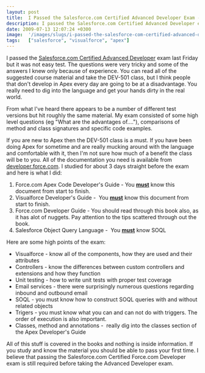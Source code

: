 ```yaml
---
layout: post
title:  I Passed the Salesforce.com Certified Advanced Developer Exam - So Can You!
description: I passed the Salesforce.com Certified Advanced Developer exam yesterday but it was not easy test. The questions were very tricky and some of the answers I knew only because of experience. You can read all of the suggested course material and take the DEV-501 class, but I think people that dont develop in Apex every day are going to be at a disadvantage. You really need to dig into the language and get your hands dirty in the real world.From what Ive heard there appears to be a number of differen
date: 2009-07-13 12:07:24 +0300
image:  '/images/slugs/i-passed-the-salesforce-com-certified-advanced-developer-exam-so-can-you.jpg'
tags:   ["salesforce", "visualforce", "apex"]
---
```

<div id="_mcePaste" style="position:absolute;left:-10000px;top:0;width:1px;height:1px;">I passed the Salesforce.com Certified Advanced Developer exam yesterday but it was not easy test. The questions were very tricky and some of the answers I knew only because of experience. You can read all of the suggested course material and take the DEV-501 class, but I think people that don't develop in Apex every day are going to be at a disadvantage. You really need to dig into the language and get your hands dirty in the real world.</div>
<div id="_mcePaste" style="position:absolute;left:-10000px;top:0;width:1px;height:1px;">From what I've heard there appears to be a number of different test versions but hit roughly the same material. My exam consisted of some high level questions (eg "What are the advantages of...."), comparisons of method and class signatures and specific code examples.</div>
<div id="_mcePaste" style="position:absolute;left:-10000px;top:0;width:1px;height:1px;">If you are new to Apex then the DEV-501 class is a must. If you have been doing Apex for sometime and are really mucking around with the language and comfortable with it, then I'm not sure how much of a benefit the class will be to you. I studied for about 3 days straight before the exam and here is what I did:</div>
<div id="_mcePaste" style="position:absolute;left:-10000px;top:0;width:1px;height:1px;">Force.com Apex Code Developer's Guide - You must know this document from start to finish.</div>
<div id="_mcePaste" style="position:absolute;left:-10000px;top:0;width:1px;height:1px;">Visualforce Developer's Guide -  You must know this document from start to finish</div>
<div id="_mcePaste" style="position:absolute;left:-10000px;top:0;width:1px;height:1px;">Force.com Developer Guide - You should read through this book also as it has alot of nuggets. Pay attention to the tips scattered through out the book</div>
<div id="_mcePaste" style="position:absolute;left:-10000px;top:0;width:1px;height:1px;">Salesforce Object Query Language -  You must know SOQL</div>
<div id="_mcePaste" style="position:absolute;left:-10000px;top:0;width:1px;height:1px;">Force.com Web Services API Developer's Guide - I breezed through the document but the material on the exam didn't seem relevant</div>
<div id="_mcePaste" style="position:absolute;left:-10000px;top:0;width:1px;height:1px;">Here are some high points of the exam:</div>
<div id="_mcePaste" style="position:absolute;left:-10000px;top:0;width:1px;height:1px;">Visualforce - know all of the components, how they are used and their attributes</div>
<div id="_mcePaste" style="position:absolute;left:-10000px;top:0;width:1px;height:1px;">Controllers - know the differences between custom controllers and extensions and how they function</div>
<div id="_mcePaste" style="position:absolute;left:-10000px;top:0;width:1px;height:1px;">Unit testing - how to write test with test coverage</div>
<div id="_mcePaste" style="position:absolute;left:-10000px;top:0;width:1px;height:1px;">Email services - there were surprisingly numerous questions regarding inbound and outbound email</div>
<div id="_mcePaste" style="position:absolute;left:-10000px;top:0;width:1px;height:1px;">SOQL - you must know how to construct SOQL queries with and without related objects</div>
<div id="_mcePaste" style="position:absolute;left:-10000px;top:0;width:1px;height:1px;">Trigers - you must know what you can and can not do with triggers. The order of execution is also important.</div>
<div id="_mcePaste" style="position:absolute;left:-10000px;top:0;width:1px;height:1px;">Classes, method and annotations -  really dig into the classes section of the Apex Developer's Guide</div>
<div id="_mcePaste" style="position:absolute;left:-10000px;top:0;width:1px;height:1px;">All of this stuff is covered in the books and nothing is inside information. If you study and know the material you should be able to pass your first time.</div>
I passed the <a href="http://www.salesforce.com/services-training/training_certification/certification/" target="_blank">Salesforce.com Certified Advanced Developer</a> exam last Friday but it was not easy test. The questions were very tricky and some of the answers I knew only because of experience. You can read all of the suggested course material and take the DEV-501 class, but I think people that don't develop in Apex every day are going to be at a disadvantage. You really need to dig into the language and get your hands dirty in the real world.
<p>From what I've heard there appears to be a number of different test versions but hit roughly the same material. My exam consisted of some high level questions (eg "What are the advantages of...."), comparisons of method and class signatures and specific code examples.</p>
<p>If you are new to Apex then the DEV-501 class is a must. If you have been doing Apex for sometime and are really mucking around with the language and comfortable with it, then I'm not sure how much of a benefit the class will be to you. All of the documentation you need is available from <a href="http://wiki.developerforce.com/index.php/Documentation" target="_blank">developer.force.com</a>. I studied for about 3 days straight before the exam and here is what I did:</p>
<ol>
	<li>Force.com Apex Code Developer's Guide - You <strong><span style="text-decoration:underline;">must</span></strong> know this document from start to finish.</li>
	<li>Visualforce Developer's Guide -  You <strong><span style="text-decoration:underline;">must</span></strong> know this document from start to finish.</li>
	<li>Force.com Developer Guide - You should read through this book also, as it has alot of nuggets. Pay attention to the tips scattered through out the book.</li>
	<li>Salesforce Object Query Language -  You <strong><span style="text-decoration:underline;">must</span></strong> know SOQL</li>
</ol>
Here are some high points of the exam:
<ul>
	<li>Visualforce - know all of the components, how they are used and their attributes</li>
	<li>Controllers - know the differences between custom controllers and extensions and how they function</li>
	<li>Unit testing - how to write unit tests with proper test coverage</li>
	<li>Email services - there were surprisingly numerous questions regarding inbound and outbound email</li>
	<li>SOQL - you must know how to construct SOQL queries with and without related objects</li>
	<li>Trigers - you must know what you can and can not do with triggers. The order of execution is also important.</li>
	<li>Classes, method and annotations -  really dig into the classes section of the Apex Developer's Guide</li>
</ul>
All of this stuff is covered in the books and nothing is inside information. If you study and know the material you should be able to pass your first time. I believe that passing the Salesforce.com Certified Force.com Developer exam is still required before taking the Advanced Developer exam.
